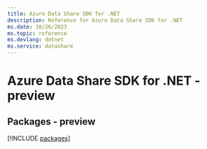 ```yaml
---
title: Azure Data Share SDK for .NET
description: Reference for Azure Data Share SDK for .NET
ms.date: 10/26/2023
ms.topic: reference
ms.devlang: dotnet
ms.service: datashare
---
```

# Azure Data Share SDK for .NET - preview
## Packages - preview
[!INCLUDE [packages](data-share-index.md)]